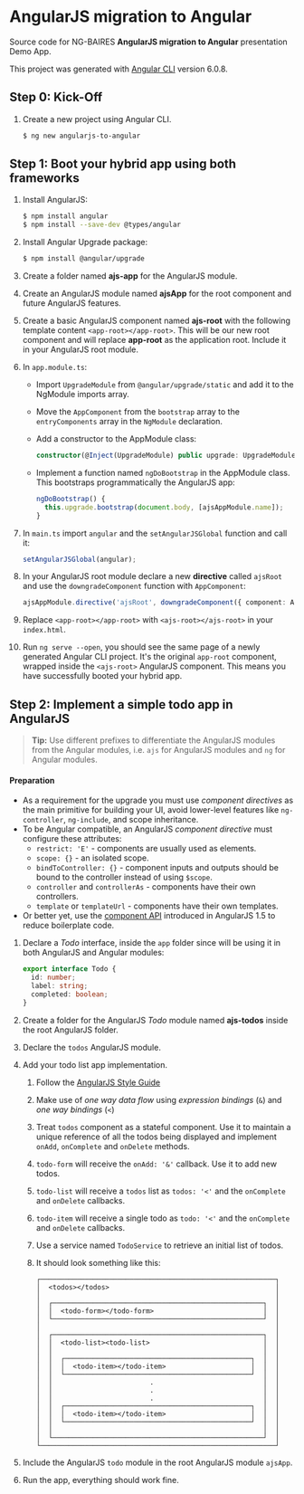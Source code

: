 # AngularJS migration to Angular
Source code for NG-BAIRES **AngularJS migration to Angular** presentation Demo App.

This project was generated with [Angular CLI](https://github.com/angular/angular-cli) version 6.0.8.

## Step 0: Kick-Off
1.  Create a new project using Angular CLI.
    ```bash
    $ ng new angularjs-to-angular
    ```

## Step 1: Boot your hybrid app using both frameworks

1.  Install AngularJS:
    ```bash
    $ npm install angular
    $ npm install --save-dev @types/angular
    ```
2.  Install Angular Upgrade package:
    ```bash
    $ npm install @angular/upgrade
    ```
3.  Create a folder named **ajs-app** for the AngularJS module.
4.  Create an AngularJS module named **ajsApp** for the root component and future AngularJS features.
5.  Create a basic AngularJS component named **ajs-root** with the following template content `<app-root></app-root>`. This will be our new root component and will replace **app-root** as the application root. Include it in your AngularJS root module.
6.  In `app.module.ts`:
    - Import `UpgradeModule` from `@angular/upgrade/static` and add it to the NgModule imports array.
    - Move the `AppComponent` from the `bootstrap` array to the `entryComponents` array in the `NgModule` declaration.
    - Add a constructor to the AppModule class:

      ```typescript
      constructor(@Inject(UpgradeModule) public upgrade: UpgradeModule) {}
      ```

    - Implement a function named `ngDoBootstrap` in the AppModule class. This bootstraps programmatically the AngularJS app:

      ```typescript
      ngDoBootstrap() {
        this.upgrade.bootstrap(document.body, [ajsAppModule.name]);
      }
      ```

7.  In `main.ts` import `angular` and the `setAngularJSGlobal` function and call it:

    ```typescript
    setAngularJSGlobal(angular);
    ```

8.  In your AngularJS root module declare a new **directive** called `ajsRoot` and use the `downgradeComponent` function with `AppComponent`:

    ```typescript
    ajsAppModule.directive('ajsRoot', downgradeComponent({ component: AppComponent }));
    ```

9.  Replace `<app-root></app-root>` with `<ajs-root></ajs-root>` in your `index.html`.
10. Run `ng serve --open`, you should see the same page of a newly generated Angular CLI project. It's the original `app-root` component, wrapped inside the `<ajs-root>` AngularJS component. This means you have successfully booted your hybrid app.

## Step 2: Implement a simple todo app in AngularJS

> **Tip:**
> Use different prefixes to differentiate the AngularJS modules from the Angular modules, i.e. `ajs` for AngularJS modules and `ng` for Angular modules.

#### Preparation

- As a requirement for the upgrade you must use _component directives_ as the main primitive for building your UI, avoid lower-level features like `ng-controller`, `ng-include`, and scope inheritance.
- To be Angular compatible, an AngularJS _component directive_ must configure these attributes:
  - `restrict: 'E'` - components are usually used as elements.
  - `scope: {}` - an isolated scope.
  - `bindToController: {}` - component inputs and outputs should be bound to the controller instead of using `$scope`.
  - `controller` and `controllerAs` - components have their own controllers.
  - `template` or `templateUrl` - components have their own templates.
- Or better yet, use the [component API](https://docs.angularjs.org/api/ng/type/angular.Module#component) introduced in AngularJS 1.5 to reduce boilerplate code.

1.  Declare a _Todo_ interface, inside the `app` folder since will be using it in both AngularJS and Angular modules:
    ```typescript
    export interface Todo {
      id: number;
      label: string;
      completed: boolean;
    }
    ```
2.  Create a folder for the AngularJS _Todo_ module named **ajs-todos** inside the root AngularJS folder.
3.  Declare the `todos` AngularJS module.
4.  Add your todo list app implementation.
    1.  Follow the [AngularJS Style Guide](https://github.com/johnpapa/angular-styleguide/blob/master/a1/README.md)
    2.  Make use of _one way data flow_ using _expression bindings_ (`&`) and _one way bindings_ (`<`)
    3.  Treat `todos` component as a stateful component. Use it to maintain a unique reference of all the todos being displayed and implement `onAdd`, `onComplete` and `onDelete` methods.
    4.  `todo-form` will receive the `onAdd: '&'` callback. Use it to add new todos.
    5.  `todo-list` will receive a `todos` list as `todos: '<'` and the `onComplete` and `onDelete` callbacks.
    6.  `todo-item` will receive a single todo as `todo: '<'` and the `onComplete` and `onDelete` callbacks.
    7.  Use a service named `TodoService` to retrieve an initial list of todos.
    8.  It should look something like this:

        ```
        ┌──────────────────────────────────────────────────────────┐
        │  <todos></todos>                                         │
        │                                                          │
        │  ┌────────────────────────────────────────────────────┐  │
        │  │  <todo-form></todo-form>                           │  │
        │  └────────────────────────────────────────────────────┘  │
        │                                                          │
        │  ┌────────────────────────────────────────────────────┐  │
        │  │  <todo-list><todo-list>                            │  │
        │  │                                                    │  │
        │  │  ┌──────────────────────────────────────────────┐  │  │
        │  │  │  <todo-item></todo-item>                     │  │  │
        │  │  └──────────────────────────────────────────────┘  │  │
        │  │                        .                           │  │
        │  │                        .                           │  │
        │  │                        .                           │  │
        │  │  ┌──────────────────────────────────────────────┐  │  │
        │  │  │  <todo-item></todo-item>                     │  │  │
        │  │  └──────────────────────────────────────────────┘  │  │
        │  │                                                    │  │
        │  └────────────────────────────────────────────────────┘  │
        └──────────────────────────────────────────────────────────┘
        ```

5.  Include the AngularJS `todo` module in the root AngularJS module `ajsApp`.
6.  Run the app, everything should work fine.

